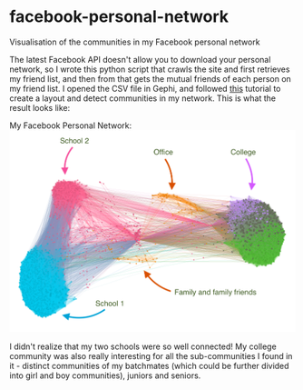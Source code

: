 # facebook-personal-network
Visualisation of the communities in my Facebook personal network

The latest Facebook API doesn't allow you to download your personal network, so I wrote this python script that crawls the site and first retrieves my friend list, and then from that gets the mutual friends of each person on my friend list. I opened the CSV file in Gephi, and followed [this](http://allthingsgraphed.com/2014/08/28/facebook-friends-network/) tutorial to create a layout and detect communities in my network. This is what the result looks like:

My Facebook Personal Network: 
![alt text](https://github.com/aditivin/facebook-personal-network/blob/master/fb_network_final.png "My Facebook Personal Network")

I didn't realize that my two schools were so well connected! My college community was also really interesting for all the sub-communities I found in it - distinct communities of my batchmates (which could be further divided into girl and boy communities), juniors and seniors.
